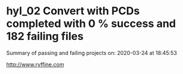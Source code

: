 # hyl_02 Convert with PCDs completed with 0 % success and 182 failing files

Summary of passing and failing projects on: 2020-03-24 at 18:45:53

http://www.ryffine.com

